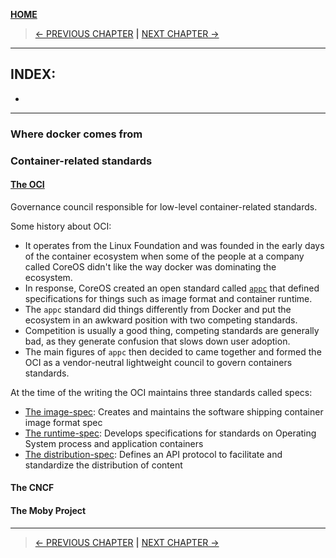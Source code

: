 [__HOME__](../../README.md)

> [<- PREVIOUS CHAPTER](./1-introduction.md) __|__ [NEXT CHAPTER ->](./3-theory.md)
---


## INDEX:
- 

---

### Where docker comes from

### Container-related standards

#### [__The OCI__](https://opencontainers.org/)

Governance council responsible for low-level container-related standards.

Some history about OCI:
- It operates from the Linux Foundation and was founded in the early days of the container ecosystem when some of the people at a company called CoreOS didn't like the way docker was dominating the ecosystem.
- In response, CoreOS created an open standard called [`appc`](https://github.com/appc/spec) that defined specifications for things such as image format and container runtime.
- The `appc` standard did things differently from Docker and put the ecosystem in an awkward position with two competing standards.
- Competition is usually a good thing, competing standards are generally bad, as they generate confusion that slows down user adoption.
- The main figures of `appc` then decided to came together and formed the OCI as a vendor-neutral lightweight council to govern containers standards.

At the time of the writing the OCI maintains three standards called specs:
- [The image-spec](https://github.com/opencontainers/image-spec): Creates and maintains the software shipping container image format spec
- [The runtime-spec](https://github.com/opencontainers/runtime-spec): Develops specifications for standards on Operating System process and application containers
- [The distribution-spec](https://github.com/opencontainers/distribution-spec): Defines an API protocol to facilitate and standardize the distribution of content

#### The CNCF

#### The Moby Project

---
> [<- PREVIOUS CHAPTER](./1-introduction.md) __|__ [NEXT CHAPTER ->](./3-theory.md)